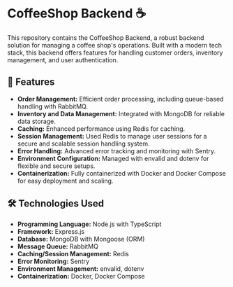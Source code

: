 # CoffeeShop Backend ☕️

This repository contains the CoffeeShop Backend, a robust backend solution for managing a coffee shop's operations. Built with a modern tech stack, this backend offers features for handling customer orders, inventory management, and user authentication.

## 🚀 Features

- **Order Management:** Efficient order processing, including queue-based handling with RabbitMQ.
- **Inventory and Data Management:** Integrated with MongoDB for reliable data storage.
- **Caching:** Enhanced performance using Redis for caching.
- **Session Management:** Used Redis to manage user sessions for a secure and scalable session handling system.
- **Error Handling:** Advanced error tracking and monitoring with Sentry.
- **Environment Configuration:** Managed with envalid and dotenv for flexible and secure setups.
- **Containerization:** Fully containerized with Docker and Docker Compose for easy deployment and scaling.

## 🛠 Technologies Used

- **Programming Language:** Node.js with TypeScript
- **Framework:** Express.js
- **Database:** MongoDB with Mongoose (ORM)
- **Message Queue:** RabbitMQ
- **Caching/Session Management:** Redis
- **Error Monitoring:** Sentry
- **Environment Management:** envalid, dotenv
- **Containerization:** Docker, Docker Compose
